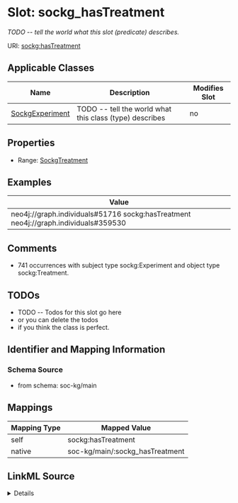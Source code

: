 

# Slot: sockg_hasTreatment


_TODO -- tell the world what this slot (predicate) describes._





URI: [sockg:hasTreatment](http://www.semanticweb.org/sockg/ontologies/2024/0/soil-carbon-ontology/hasTreatment)



<!-- no inheritance hierarchy -->





## Applicable Classes

| Name | Description | Modifies Slot |
| --- | --- | --- |
| [SockgExperiment](../classes/SockgExperiment.md) | TODO -- tell the world what this class (type) describes |  no  |







## Properties

* Range: [SockgTreatment](../classes/SockgTreatment.md)






## Examples

| Value |
| --- |
| neo4j://graph.individuals#51716 sockg:hasTreatment neo4j://graph.individuals#359530 |

## Comments

* 741 occurrences with subject type sockg:Experiment and object type sockg:Treatment.

## TODOs

* TODO -- Todos for this slot go here
* or you can delete the todos
* if you think the class is perfect.

## Identifier and Mapping Information







### Schema Source


* from schema: soc-kg/main




## Mappings

| Mapping Type | Mapped Value |
| ---  | ---  |
| self | sockg:hasTreatment |
| native | soc-kg/main/:sockg_hasTreatment |




## LinkML Source

<details>
```yaml
name: sockg_hasTreatment
description: TODO -- tell the world what this slot (predicate) describes.
todos:
- TODO -- Todos for this slot go here
- or you can delete the todos
- if you think the class is perfect.
comments:
- 741 occurrences with subject type sockg:Experiment and object type sockg:Treatment.
examples:
- value: neo4j://graph.individuals#51716 sockg:hasTreatment neo4j://graph.individuals#359530
from_schema: soc-kg/main
rank: 1000
slot_uri: sockg:hasTreatment
alias: sockg_hasTreatment
domain_of:
- sockg_Experiment
range: sockg_Treatment

```
</details>